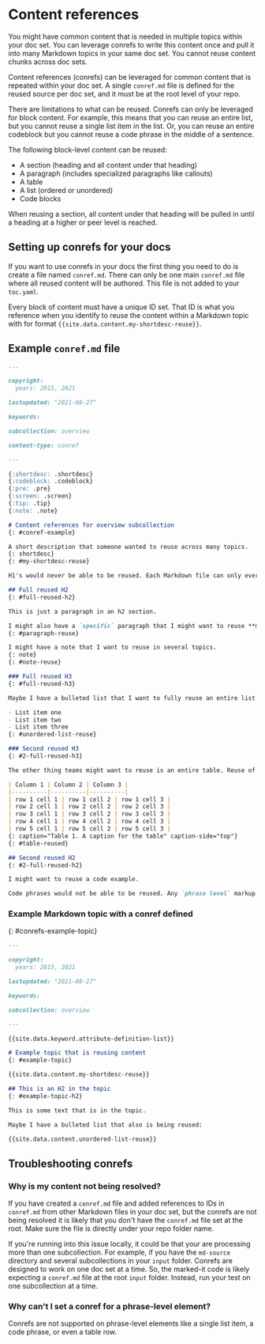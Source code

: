 # Content references

You might have common content that is needed in multiple topics within your doc set. You can leverage conrefs to write this content once and pull it into many Markdown topics in your same doc set. You cannot reuse content chunks across doc sets.

Content references (conrefs) can be leveraged for common content that is repeated within your doc set. A single `conref.md` file is defined for the reused source per doc set, and it must be at the root level of your repo.

There are limitations to what can be reused. Conrefs can only be leveraged for block content. For example, this means that you can reuse an entire list, but you cannot reuse a single list item in the list. Or, you can reuse an entire codeblock but you cannot reuse a code phrase in the middle of a sentence.

The following block-level content can be reused:
* A section (heading and all content under that heading)
* A paragraph (includes specialized paragraphs like callouts)
* A table
* A list (ordered or unordered)
* Code blocks

When reusing a section, all content under that heading will be pulled in until a heading at a higher or peer level is reached.

## Setting up conrefs for your docs

If you want to use conrefs in your docs the first thing you need to do is create a file named `conref.md`. There can only be one main `conref.md` file where all reused content will be authored. This file is not added to your `toc.yaml`.

Every block of content must have a unique ID set. That ID is what you reference when you identify to reuse the content within a Markdown topic with for format `{{site.data.content.my-shortdesc-reuse}}`.

## Example `conref.md` file

```markdown
---

copyright:
  years: 2015, 2021

lastupdated: "2021-08-27"

keywords: 

subcollection: overview

content-type: conref

---

{:shortdesc: .shortdesc}
{:codeblock: .codeblock}
{:pre: .pre}
{:screen: .screen}
{:tip: .tip}
{:note: .note}

# Content references for overview subcollection
{: #conref-example}

A short description that someone wanted to reuse across many topics.
{: shortdesc}
{: #my-shortdesc-reuse}

H1's would never be able to be reused. Each Markdown file can only ever have one H1. However, any H2-H6 can be fully reused.

## Full reused H2
{: #full-reused-h2}

This is just a paragraph in an h2 section.

I might also have a `specific` paragraph that I might want to reuse **many** times.
{: #paragraph-reuse}

I might have a note that I want to reuse in several topics.
{: note}
{: #note-reuse}

### Full reused H3
{: #full-reused-h3}

Maybe I have a bulleted list that I want to fully reuse an entire list. 

- List item one
- List item two
- List item three
{: #unordered-list-reuse}

### Second reused H3
{: #2-full-reused-h3}

The other thing teams might want to reuse is an entire table. Reuse of table components is not supported. It must be the full table.

| Column 1 | Column 2 | Column 3 |
|----------|----------|----------|
| row 1 cell 1 | row 1 cell 2 | row 1 cell 3 |
| row 2 cell 1 | row 2 cell 2 | row 2 cell 3 |
| row 3 cell 1 | row 3 cell 2 | row 3 cell 3 |
| row 4 cell 1 | row 4 cell 2 | row 4 cell 3 |
| row 5 cell 1 | row 5 cell 2 | row 5 cell 3 |
{: caption="Table 1. A caption for the table" caption-side="top"}
{: #table-reused}

## Second reused H2
{: #2-full-reused-h2}

I might want to reuse a code example.

Code phrases would not be able to be reused. Any `phrase level` markup wouldn't be intended to be reused.
```

### Example Markdown topic with a conref defined
{: #conrefs-example-topic}

```markdown
---

copyright:
  years: 2015, 2021

lastupdated: "2021-08-27"

keywords: 

subcollection: overview

---

{{site.data.keyword.attribute-definition-list}}

# Example topic that is reusing content
{: #example-topic}

{{site.data.content.my-shortdesc-reuse}}

## This is an H2 in the topic
{: #example-topic-h2}

This is some text that is in the topic.

Maybe I have a bulleted list that also is being reused:

{{site.data.content.unordered-list-reuse}}
```

## Troubleshooting conrefs

### Why is my content not being resolved?

If you have created a `conref.md` file and added references to IDs in `conref.md` from other Markdown files in your doc set, but the conrefs are not being resolved it is likely that you don't have the `conref.md` file set at the root. Make sure the file is directly under your repo folder name.

If you're running into this issue locally, it could be that your are processing more than one subcollection. For example, if you have the `md-source` directory and several subcollections in your `input` folder. Conrefs are designed to work on one doc set at a time. So, the marked-it code is likely expecting a `conref.md` file at the root `input` folder. Instead, run your test on one subcollection at a time.

### Why can't I set a conref for a phrase-level element?

Conrefs are not supported on phrase-level elements like a single list item, a code phrase, or even a table row.
